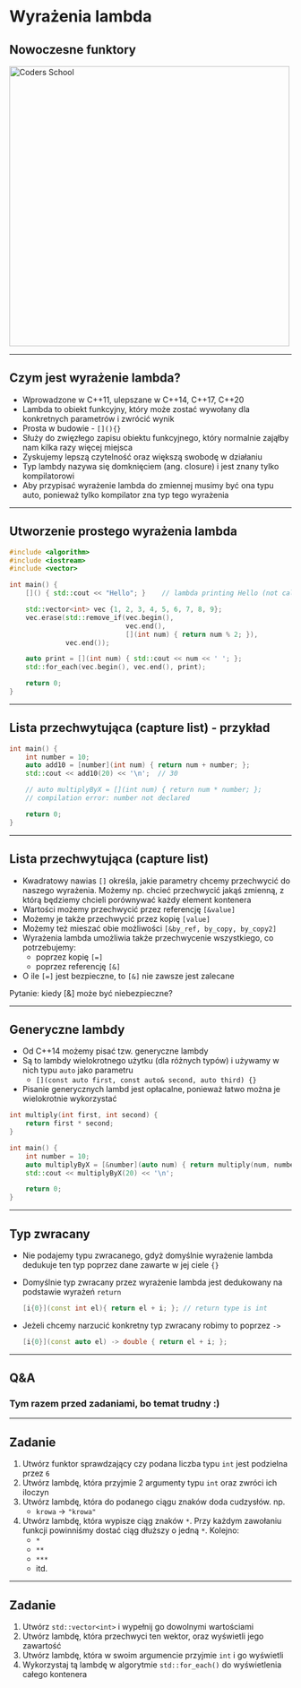 <!-- .slide: data-background="#111111" -->

# Wyrażenia lambda

## Nowoczesne funktory

<a href="https://coders.school">
    <img width="500" data-src="../coders_school_logo.png" src="../coders_school_logo.png" alt="Coders School" class="plain">
</a>

___

## Czym jest wyrażenie lambda?

* Wprowadzone w C++11, ulepszane w C++14, C++17, C++20
* Lambda to obiekt funkcyjny, który może zostać wywołany dla konkretnych parametrów i zwrócić wynik
* Prosta w budowie - `[](){}`
* Służy do zwięzłego zapisu obiektu funkcyjnego, który normalnie zająłby nam kilka razy więcej miejsca
* Zyskujemy lepszą czytelność oraz większą swobodę w działaniu
* Typ lambdy nazywa się domknięciem (ang. closure) i jest znany tylko kompilatorowi
* Aby przypisać wyrażenie lambda do zmiennej musimy być ona typu auto, ponieważ tylko kompilator zna typ tego wyrażenia

___

## Utworzenie prostego wyrażenia lambda

```cpp
#include <algorithm>
#include <iostream>
#include <vector>

int main() {
    []() { std::cout << "Hello"; }    // lambda printing Hello (not called)

    std::vector<int> vec {1, 2, 3, 4, 5, 6, 7, 8, 9};
    vec.erase(std::remove_if(vec.begin(),
                             vec.end(),
                             [](int num) { return num % 2; }),
              vec.end());

    auto print = [](int num) { std::cout << num << ' '; };
    std::for_each(vec.begin(), vec.end(), print);

    return 0;
}
```

___

## Lista przechwytująca (capture list) - przykład

```cpp
int main() {
    int number = 10;
    auto add10 = [number](int num) { return num + number; };
    std::cout << add10(20) << '\n';  // 30

    // auto multiplyByX = [](int num) { return num * number; };
    // compilation error: number not declared

    return 0;
}
```

___

## Lista przechwytująca (capture list)

* Kwadratowy nawias `[]` określa, jakie parametry chcemy przechwycić do naszego wyrażenia. Możemy np. chcieć przechwycić jakąś zmienną, z którą będziemy chcieli porównywać każdy element kontenera
* Wartości możemy przechwycić przez referencję `[&value]`
* Możemy je także przechwycić przez kopię `[value]`
* Możemy też mieszać obie możliwości `[&by_ref, by_copy, by_copy2]`
* Wyrażenia lambda umożliwia także przechwycenie wszystkiego, co potrzebujemy:
  * poprzez kopię `[=]`
  * poprzez referencję `[&]`
* O ile `[=]` jest bezpieczne, to `[&]` nie zawsze jest zalecane

Pytanie: kiedy [&] może być niebezpieczne?

___

## Generyczne lambdy

* Od C++14 możemy pisać tzw. generyczne lambdy
* Są to lambdy wielokrotnego użytku (dla różnych typów) i używamy w nich typu `auto` jako parametru
  * `[](const auto first, const auto& second, auto third) {}`
* Pisanie generycznych lambd jest opłacalne, ponieważ łatwo można je wielokrotnie wykorzystać

```cpp
int multiply(int first, int second) {
    return first * second;
}

int main() {
    int number = 10;
    auto multiplyByX = [&number](auto num) { return multiply(num, number); };
    std::cout << multiplyByX(20) << '\n';

    return 0;
}
```

___

## Typ zwracany

* Nie podajemy typu zwracanego, gdyż domyślnie wyrażenie lambda dedukuje ten typ poprzez dane zawarte w jej ciele `{}`
* Domyślnie typ zwracany przez wyrażenie lambda jest dedukowany na podstawie wyrażeń `return`

  ```cpp
  [i{0}](const int el){ return el + i; }; // return type is int
  ```

* Jeżeli chcemy narzucić konkretny typ zwracany robimy to poprzez `->`

  ```cpp
  [i{0}](const auto el) -> double { return el + i; };
  ```

___

## Q&A

### Tym razem przed zadaniami, bo temat trudny :)

___

## Zadanie

1. Utwórz funktor sprawdzający czy podana liczba typu `int` jest podzielna przez `6`
2. Utwórz lambdę, która przyjmie 2 argumenty typu `int` oraz zwróci ich iloczyn
3. Utwórz lambdę, która do podanego ciągu znaków doda cudzysłów. np.
   * `krowa` -> `"krowa"`
4. Utwórz lambdę, która wypisze ciąg znaków `*`. Przy każdym zawołaniu funkcji powinniśmy dostać ciąg dłuższy o jedną `*`. Kolejno:
   * `*`
   * `**`
   * `***`
   * itd.

___

## Zadanie

1. Utwórz `std::vector<int>` i wypełnij go dowolnymi wartościami
2. Utwórz lambdę, która przechwyci ten wektor, oraz wyświetli jego zawartość
3. Utwórz lambdę, która w swoim argumencie przyjmie `int` i go wyświetli
4. Wykorzystaj tą lambdę w algorytmie `std::for_each()` do wyświetlenia całego kontenera
